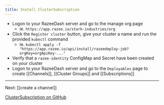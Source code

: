 ```yaml
---
title: Install ClusterSubscription
---
```


- Logon to your RazeeDash server and go to the manage org page
  - ie. `https://app.razee.io/stark-industries/org`
- Click the `Register cluster` button, give your cluster a name and run the provided `kubectl` command
  - ie. `kubectl apply -f "https://app.razee.io/api/install/razeedeploy-job?orgKey=orgApiKey-..."`
- Verify that a `razee-identity` ConfigMap and Secret have been created on your cluster
- Logon to your RazeeDash server and go to the `Deployables` page to create [[Channels]], [[Cluster Groups]] and [[Subscriptions]]

---
Next: [[create a channel]]

[ClusterSubscription on GitHub](https://github.com/razee-io/ClusterSubscription)
